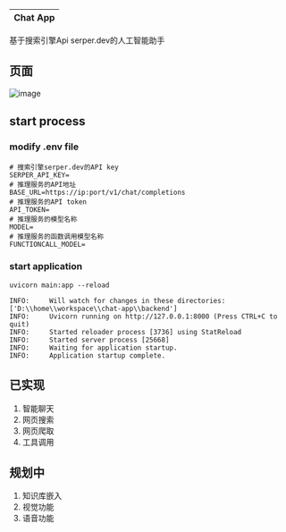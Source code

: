 | Chat App |
|:-------------------:|
基于搜索引擎Api serper.dev的人工智能助手

## 页面
![image](https://github.com/user-attachments/assets/14d97cab-e9ea-4924-ab42-c281de382d2b)

## start process
### modify .env file
```env
# 搜索引擎serper.dev的API key
SERPER_API_KEY=
# 推理服务的API地址
BASE_URL=https://ip:port/v1/chat/completions
# 推理服务的API token
API_TOKEN=
# 推理服务的模型名称
MODEL=
# 推理服务的函数调用模型名称
FUNCTIONCALL_MODEL=

```
### start application
```shell
uvicorn main:app --reload
```

```log
INFO:     Will watch for changes in these directories: ['D:\\home\\workspace\\chat-app\\backend']
INFO:     Uvicorn running on http://127.0.0.1:8000 (Press CTRL+C to quit)
INFO:     Started reloader process [3736] using StatReload
INFO:     Started server process [25668]
INFO:     Waiting for application startup.
INFO:     Application startup complete.
```

## 已实现
<ol>
<li> 智能聊天 </li>
<li> 网页搜索 </li>
<li> 网页爬取 </li>
<li> 工具调用 </li>
</ol>

## 规划中
<ol>
<li> 知识库嵌入 </li>
<li> 视觉功能 </li>
<li> 语音功能 </li>
</ol>
